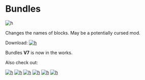 # Bundles

![h](https://github.com/SMOLKEYS/bundles/blob/master/PicsArt_01-09-03.19.58.jpg)

Changes the names of blocks.
May be a potentially cursed mod.


Download:
[![h](https://github.com/SMOLKEYS/h/blob/main/text2image_P7881697_20210109_135459.png)](https://github.com/SMOLKEYS/bundles/releases/tag/v7)


Bundles **V7** is now in the works.


Also check out: 

[![h](https://github.com/SMOLKEYS/h/blob/main/text2image_F7891519_20210109_140221.png)](https://github.com/SMOLKEYS/bundles/tree/bleedingedge)
[![h](https://github.com/SMOLKEYS/h/blob/main/text2image_P2065933_20210109_144630.png)](https://github.com/SMOLKEYS)
[![h](https://github.com/SMOLKEYS/h/blob/main/text2image_Z6205814_20210109_144833.png)](https://github.com/RebornTrack970)
[![h](https://github.com/SMOLKEYS/h/blob/main/text2image_P9814824_20210110_54840.png)](https://github.com/Goobrr)
[![h](https://github.com/SMOLKEYS/h/blob/main/text2image_F4145098_20210109_145917.png)](https://github.com/Lapis256)
[![h](https://github.com/SMOLKEYS/h/blob/main/text2image_L3632268_20210110_50451.png)](https://github.com/SMOLKEYS/bundles-plus)
